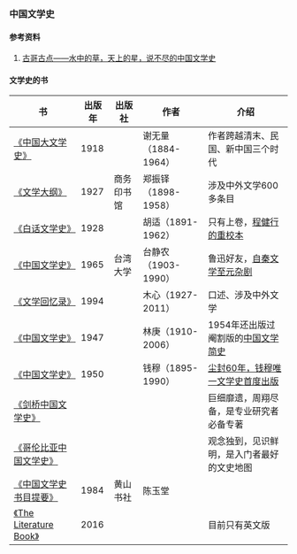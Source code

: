 ### 中国文学史

#### 参考资料
1. [古哥古点——水中的草，天上的星，说不尽的中国文学史](https://www.ximalaya.com/lishi/4792795/22785557)

#### 文学史的书
|书|出版年|出版社|作者|介绍|
|---|---|---|---|---|
|[《中国大文学史》](https://book.douban.com/subject/30431148/)|1918||谢无量（1884-1964）|作者跨越清末、民国、新中国三个时代|
|[《文学大纲》](https://book.douban.com/subject/1017014/)     |1927|商务印书馆|郑振铎（1898-1958）|涉及中外文学600多条目|
|[《白话文学史》](https://book.douban.com/subject/1034645/)   |1928||胡适（1891-1962）|只有上卷，[程健行的重校本](http://www.ahwang.cn/p/1811302.html)|
|[《中国文学史》](https://book.douban.com/subject/11626549/)  |1965|台湾大学|台静农（1903-1990）|鲁迅好友，[自秦文学至元杂剧](http://www.chinawriter.com.cn/2005/2005-03-14/14635.html)|
|[《文学回忆录》](https://book.douban.com/subject/20440644/)  |1994||木心（1927-2011）|口述、涉及中外文学|
|[《中国文学史》](https://book.douban.com/subject/4256704/)   |1947||林庚（1910-2006）|1954年还出版过阉割版的[中国文学简史](https://www.zhihu.com/question/23621753/answer/387522386)|
|[《中国文学史》](https://book.douban.com/subject/26716260/)  |1950||钱穆（1895-1990）|[尘封60年，钱穆唯一文学史首度出版](http://book.ifeng.com/a/20160304/18905_0.shtml)|
|[《剑桥中国文学史》](https://book.douban.com/subject/24839155/)||||巨细靡遗，周翔尽备，是专业研究者必备专著|
|[《哥伦比亚中国文学史》](https://book.douban.com/subject/25781954/)||||观念独到，见识鲜明，是入门者最好的文史地图|
|[《中国文学史书目提要》](https://book.douban.com/subject/3902573/)|1984|黄山书社|陈玉堂||
| [《The Literature Book》](https://www.zhihu.com/question/22897722/answer/1228972821)| 2016 |||目前只有英文版|

